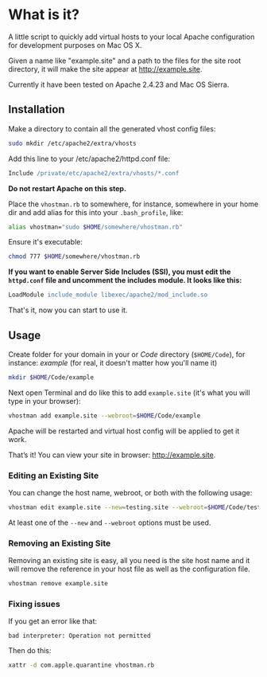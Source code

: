 # What is it?

A little script to quickly add virtual hosts to your local Apache configuration for development purposes on Mac OS X.

Given a name like "example.site" and a path to the files for the site root directory, it will make the site appear at http://example.site.

Currently it have been tested on Apache 2.4.23 and Mac OS Sierra.

## Installation

Make a directory to contain all the generated vhost config files:

```sh
sudo mkdir /etc/apache2/extra/vhosts
```

Add this line to your /etc/apache2/httpd.conf file:

```apache
Include /private/etc/apache2/extra/vhosts/*.conf
```

**Do not restart Apache on this step.**

Place the `vhostman.rb` to somewhere, for instance, somewhere in your home dir and add alias for this into your `.bash_profile`, like:

```sh
alias vhostman="sudo $HOME/somewhere/vhostman.rb"
```

Ensure it's executable:

```sh
chmod 777 $HOME/somewhere/vhostman.rb
```

**If you want to enable Server Side Includes (SSI), you must edit the ```httpd.conf``` file and uncomment the includes module. It looks like this:**

```apache
LoadModule include_module libexec/apache2/mod_include.so
```

That's it, now you can start to use it.

## Usage

Create folder for your domain in your or *Code* directory (`$HOME/Code`), for instance: *example* (for real, it doesn't matter how you'll name it)

```sh
mkdir $HOME/Code/example
```

Next open Terminal and do like this to add `example.site` (it's what you will type in your browser):

```sh
vhostman add example.site --webroot=$HOME/Code/example
```

Apache will be restarted and virtual host config will be applied to get it work.

That’s it! You can view your site in browser: http://example.site.

### Editing an Existing Site
You can change the host name, webroot, or both with the following usage:

```sh
vhostman edit example.site --new=testing.site --webroot=$HOME/Code/testing
```

At least one of the ```--new``` and ```--webroot``` options must be used.

### Removing an Existing Site
Removing an existing site is easy, all you need is the site host name and it will remove the reference in your host file as well as the configuration file.

```sh
vhostman remove example.site
```

### Fixing issues

If you get an error like that:

    bad interpreter: Operation not permitted

Then do this:
```sh
xattr -d com.apple.quarantine vhostman.rb
```


